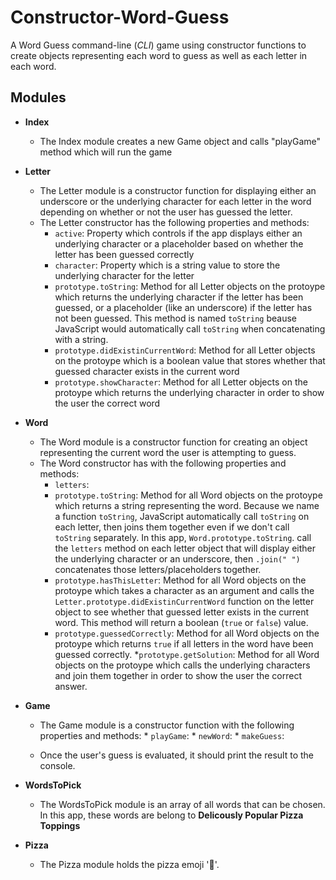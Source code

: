 # Constructor-Word-Guess
A Word Guess command-line (*CLI*) game using constructor functions to create objects representing each word to guess as well as each letter in each word. 


## Modules
* **Index**
    * The Index module creates a new Game object and calls "playGame" method which will run the game
* **Letter**
    * The Letter module is a constructor function for displaying either an underscore or the underlying character for each letter in the word depending on whether or not the user has guessed the letter.
    * The Letter constructor has the following properties and methods: 
        * `active`: Property which controls if the app displays either an underlying character or a placeholder based on whether the letter has been guessed correctly
        * `character`: Property which is a string value to store the underlying character for the letter
        * `prototype.toString`: Method for all Letter objects on the protoype which returns the underlying character if the letter has been guessed,  or a placeholder (like an underscore) if the letter has not been guessed. This method is named  `toString` beause JavaScript would automatically call `toString` when concatenating with a string.
        * `prototype.didExistinCurrentWord`: Method for all Letter objects on the protoype which is a boolean value that stores whether that guessed character exists in the current word
        * `prototype.showCharacter`: Method for all Letter objects on the protoype which returns the underlying character in order to show the user the correct word
* **Word**
    * The Word module is a constructor function for creating an object representing the current word the user is attempting to guess.
    * The Word constructor has with the following properties and methods:
        * `letters`:
        * `prototype.toString`: Method for all Word objects on the protoype which returns a string representing the word. Because we name a function `toString`, JavaScript automatically call `toString` on each letter, then joins them together even if we don't call `toString` separately. In this app, `Word.prototype.toString`. call the `letters` method on each letter object that will display either the underlying character or an underscore, then `.join(" ")` concatenates those letters/placeholders together.
        * `prototype.hasThisLetter`: Method for all Word objects on the protoype which takes a character as an argument and calls the `Letter.prototype.didExistinCurrentWord` function on the letter object to see whether that guessed letter exists in the current word. This method will return a boolean (`true` or `false`) value.
        * `prototype.guessedCorrectly`: Method for all Word objects on the protoype which returns `true` if all letters in the word have been guessed correctly.
        *`prototype.getSolution`: Method for all Word objects on the protoype which calls the underlying characters and join them together in order to show the user the correct answer.
* **Game**
    * The Game module is a constructor function with the following properties and methods: 
            * `playGame`: 
            * `newWord`: 
            * `makeGuess`:
    
    * Once the user's guess is evaluated, it should print the result to the console.

* **WordsToPick**
    * The WordsToPick module is an array of all words that can be chosen. In this app, these words are belong to **Delicously Popular Pizza Toppings**
* **Pizza**
    * The Pizza module holds the pizza emoji '🍕'. 
